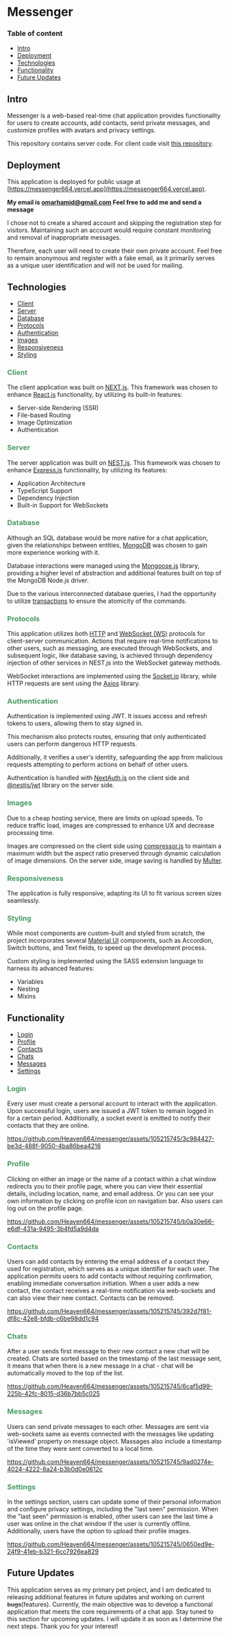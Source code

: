 # Messenger

### Table of content

- [Intro](#intro)
- [Deployment](#deployment)
- [Technologies](#technologies)
- [Functionality](#functionality)
- [Future Updates](#future-updates)

## Intro

Messenger is a web-based real-time chat application provides functionality for users to create accounts, add contacts, send private messages, and customize profiles with avatars and privacy settings.

This repository contains server code. For client code visit [this repository](https://github.com/Heaven664/messenger).

## Deployment

This application is deployed for public usage at [https://messenger664.vercel.app](https://messenger664.vercel.app). 

**My email is omarhamid@gmail.com Feel free to add me and send a message**

I chose not to create a shared account and skipping the registration step for visitors. Maintaining such an account would require constant monitoring and removal of inappropriate messages.

Therefore, each user will need to create their own private account. Feel free to remain anonymous and register with a fake email, as it primarily serves as a unique user identification and will not be used for mailing.

## Technologies

- [Client](#client)
- [Server](#server)
- [Database](#database)
- [Protocols](#protocols)
- [Authentication](#authentication)
- [Images](#images)
- [Responsiveness](#responsiveness)
- [Styling](#styling)

### <span style="color: #4a9a64"> Client</span>

The client application was built on [NEXT.js](https://nextjs.org/). This framework was chosen to enhance [React.js](https://react.dev/) functionality, by utilizing its built-in features:

- Server-side Rendering (SSR)
- File-based Routing
- Image Optimization
- Authentication

### <span style="color: #4a9a64"> Server</span>

The server application was built on [NEST.js](https://nestjs.com/). This framework was chosen to enhance [Express.js](https://expressjs.com/) functionality, by utilizing its features:

- Application Architecture
- TypeScript Support
- Dependency Injection
- Built-in Support for WebSockets

### <span style="color: #4a9a64"> Database</span>

Although an SQL database would be more native for a chat application, given the relationships between entities, [MongoDB](https://www.mongodb.com/) was chosen to gain more experience working with it.

Database interactions were managed using the [Mongoose.js](https://mongoosejs.com/) library, providing a higher level of abstraction and additional features built on top of the MongoDB Node.js driver.

Due to the various interconnected database queries, I had the opportunity to utilize [transactions](https://www.mongodb.com/docs/manual/core/transactions/) to ensure the atomicity of the commands.

### <span style="color: #4a9a64"> Protocols</span>

This application utilizes both [HTTP](https://developer.mozilla.org/en-US/docs/Web/HTTP) and [WebSocket (WS)](https://developer.mozilla.org/en-US/docs/Web/API/WebSockets_API) protocols for client-server communication. Actions that require real-time notifications to other users, such as messaging, are executed through WebSockets, and subsequent logic, like database saving, is achieved through dependency injection of other services in NEST.js into the WebSocket gateway methods.

WebSocket interactions are implemented using the [Socket.io](https://socket.io/) library, while HTTP requests are sent using the [Axios](https://axios-http.com/docs/intro) library.

### <span style="color: #4a9a64"> Authentication</span>

Authentication is implemented using JWT. It issues access and refresh tokens to users, allowing them to stay signed in.

This mechanism also protects routes, ensuring that only authenticated users can perform dangerous HTTP requests.

Additionally, it verifies a user's identity, safeguarding the app from malicious requests attempting to perform actions on behalf of other users.

Authentication is handled with [NextAuth.js](https://next-auth.js.org/) on the client side and [@nestjs/jwt](https://www.npmjs.com/package/@nestjs/jwt) library on the server side.

### <span style="color: #4a9a64"> Images</span>

Due to a cheap hosting service, there are limits on upload speeds. To reduce traffic load, images are compressed to enhance UX and decrease processing time.

Images are compressed on the client side using [compressor.js](https://www.npmjs.com/package/compressorjs) to maintain a maximum width but the aspect ratio preserved through dynamic calculation of image dimensions. On the server side, image saving is handled by [Multer](https://www.npmjs.com/package/multer).

### <span style="color: #4a9a64"> Responsiveness</span>

The application is fully responsive, adapting its UI to fit various screen sizes seamlessly.

### <span style="color: #4a9a64"> Styling</span>

While most components are custom-built and styled from scratch, the project incorporates several [Material UI](https://mui.com) components, such as Accordion, Switch buttons, and Text fields, to speed up the development process.

Custom styling is implemented using the SASS extension language to harness its advanced features:

- Variables
- Nesting
- Mixins

## Functionality

- [Login](#login)
- [Profile](#profile)
- [Contacts](#contacts)
- [Chats](#chats)
- [Messages](#messages)
- [Settings](#settings)

### <span style="color: #4a9a64"> Login</span>

Every user must create a personal account to interact with the application. Upon successful login, users are issued a JWT token to remain logged in for a certain period. Additionally, a socket event is emitted to notify their contacts that they are online.

https://github.com/Heaven664/messenger/assets/105215745/3c984427-be3d-488f-9050-4ba86bea4216

### <span style="color: #4a9a64"> Profile</span>

Clicking on either an image or the name of a contact within a chat window redirects you to their profile page, where you can view their essential details, including location, name, and email address. Or you can see your own information by clicking on profile icon on navigation bar. Also users can log out on the profile page.

https://github.com/Heaven664/messenger/assets/105215745/b0a30e66-e6df-431a-9495-3b4fd5a9d4da

### <span style="color: #4a9a64"> Contacts</span>

Users can add contacts by entering the email address of a contact they used for registration, which serves as a unique identifier for each user. The application permits users to add contacts without requiring confirmation, enabling immediate conversation initiation. When a user adds a new contact, the contact receives a real-time notification via web-sockets and can also view their new contact. Contacts can be removed.

https://github.com/Heaven664/messenger/assets/105215745/392d7f81-df8c-42e8-bfdb-c6be98dd1c94

### <span style="color: #4a9a64"> Chats</span>

After a user sends first message to their new contact a new chat will be created. Chats are sorted based on the timestamp of the last message sent, it means that when there is a new message in a chat - chat will be automatically moved to the top of the list.

https://github.com/Heaven664/messenger/assets/105215745/6caf5d99-225b-42fc-8015-d36b7bb5c025

### <span style="color: #4a9a64"> Messages</span>

Users can send private messages to each other. Messages are sent via web-sockets same as events connected with the messages like updating 'isViewed' property on message object. Massages also include a timestamp of the time they were sent converted to a local time.

https://github.com/Heaven664/messenger/assets/105215745/9ad0274e-4024-4222-8a24-b3b0d0e0612c

### <span style="color: #4a9a64"> Settings</span>

In the settings section, users can update some of their personal information and configure privacy settings, including the "last seen" permission. When the "last seen" permission is enabled, other users can see the last time a user was online in the chat window if the user is currently offline. Additionally, users have the option to upload their profile images.

https://github.com/Heaven664/messenger/assets/105215745/0650ed9e-24f9-41eb-b321-6cc7926ea829

## Future Updates

This application serves as my primary pet project, and I am dedicated to releasing additional features in future updates and working on current ~~bugs~~(features). Currently, the main objective was to develop a functional application that meets the core requirements of a chat app. Stay tuned to this section for upcoming updates. I will update it as soon as I determine the next steps. Thank you for your interest!
 
